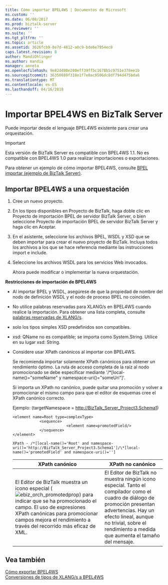 ```yaml
---
title: Cómo importar BPEL4WS | Documentos de Microsoft
ms.custom: ''
ms.date: 06/08/2017
ms.prod: biztalk-server
ms.reviewer: ''
ms.suite: ''
ms.tgt_pltfrm: ''
ms.topic: article
ms.assetid: 3626fcb9-8e7d-4812-a0c9-bde6e7954ec8
caps.latest.revision: 8
author: MandiOhlinger
ms.author: mandia
manager: anneta
ms.openlocfilehash: 9e82dd80e280eff39ff5c1678b5c9751e378ee1b
ms.sourcegitcommit: 36350889f318e1f7e0ac9506dc8df794d475bda6
ms.translationtype: MT
ms.contentlocale: es-ES
ms.lasthandoff: 04/16/2018
---
```

# <a name="import-bpel4ws-in-biztalk-server"></a>Importar BPEL4WS en BizTalk Server
Puede importar desde el lenguaje BPEL4WS existente para crear una orquestación.  
  
> [!IMPORTANT]
>  Esta versión de BizTalk Server es compatible con BPEL4WS 1.1. No es compatible con BPEL4WS 1.0 para realizar importaciones o exportaciones.  
  
 Para obtener un ejemplo de cómo importar BPEL4WS, consulte [BPEL importar (ejemplo de BizTalk Server)](../core/bpel-import-biztalk-server-sample.md).  
  
## <a name="import-bpel4ws-into-an-orchestration"></a>Importar BPEL4WS a una orquestación  
  
1.  Cree un nuevo proyecto.  
  
2.  En los tipos disponibles en Proyecto de BizTalk, haga doble clic en Proyecto de importación BPEL de servidor BizTalk Server, o bien seleccione Proyecto de importación BPEL de servidor BizTalk Server y haga clic en Aceptar.  
  
3.  En el asistente, seleccione los archivos BPEL, WSDL y XSD que se deben importar para crear el nuevo proyecto de BizTalk. Incluya todos los archivos a los que se hace referencia mediante las instrucciones import e include.  
  
4.  Seleccione los archivos WSDL para los servicios Web invocados.  
  
     Ahora puede modificar o implementar la nueva orquestación.  
  
 **Restricciones de importación de BPEL4WS**  
  
-   Al importar BPEL y WSDL, asegúrese de que la propiedad de nombre del nodo de definición WSDL y el nodo de proceso BPEL no coinciden.  
  
-   No utilice palabras reservadas para XLANG/s en BPEL4WS cuando realice la importación. Para obtener una lista completa, consulte [palabras reservadas de XLANG/s](../core/xlang-s-reserved-words.md).  
  
-   solo los tipos simples XSD predefinidos son compatibles.  
  
-   xsd: QName no es compatible; se importa como System.String. Utilice en su lugar xsd: String.  
  
-   Considere usar XPath canónicos al importar con BPEL4WS.  
  
     Se recomienda importar solamente XPath canónicos para obtener un rendimiento óptimo. La ruta de acceso completa de la raíz al nodo promocionado se debe especificar mediante '/*[local-name()="someName" y namespace-uri()="someUri"]'.  
  
     Si importa un XPath no canónico, puede quitar una promoción y volver a promocionar el mismo campo para que el editor de esquemas cree el XPath canónico correcto.  
  
     Ejemplo: (targetNamespace = http://BizTalk_Server_Project3.Schema1)  
  
    ```  
    <element name=Root type=complexType>  
                <sequence>  
                            <element name=promotedField/>  
                </sequence>  
    </element>  
    ```  
  
     `XPath - /*[local-name()='Root' and namespace-uri()='http://BizTalk_Server_Project3.Schema1']/\*[local-name()='promotedField' and namespace-uri()='']` 
  
    |XPath canónico|XPath no canónico|  
    |---------------------|--------------------------|  
    |El Editor de BizTalk muestra un icono especial (![](../core/media/ebiz-orch-promotedprop.gif "ebiz_orch_promotedprop")) para indicar que se ha promocionado el campo. El uso de expresiones XPath canónicas para promocionar campos mejora el rendimiento a través del recorrido más eficaz de XML.|El Editor de BizTalk no muestra ningún icono especial. Tanto el compilador como el cuadro de diálogo de promoción presentan advertencias. Hay un efecto lineal, aunque no trivial, sobre el rendimiento a medida que aumenta el tamaño del mensaje.|  
  
## <a name="see-also"></a>Vea también  
 [Cómo exportar BPEL4WS](../core/how-to-export-bpel4ws.md)   
 [Conversiones de tipos de XLANG/s a BPEL4WS](../core/xlang-s-to-bpel4ws-type-conversions.md)
